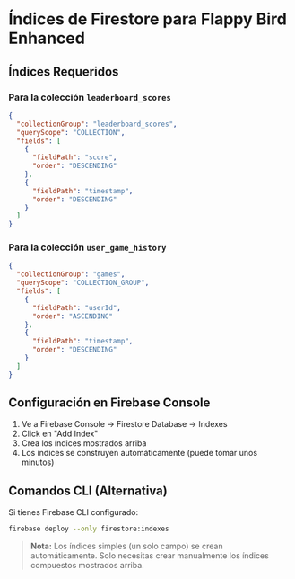 # Índices de Firestore para Flappy Bird Enhanced

## Índices Requeridos

### Para la colección `leaderboard_scores`

```json
{
  "collectionGroup": "leaderboard_scores",
  "queryScope": "COLLECTION",
  "fields": [
    {
      "fieldPath": "score",
      "order": "DESCENDING"
    },
    {
      "fieldPath": "timestamp",
      "order": "DESCENDING"
    }
  ]
}
```

### Para la colección `user_game_history`

```json
{
  "collectionGroup": "games",
  "queryScope": "COLLECTION_GROUP",
  "fields": [
    {
      "fieldPath": "userId",
      "order": "ASCENDING"
    },
    {
      "fieldPath": "timestamp",
      "order": "DESCENDING"
    }
  ]
}
```

## Configuración en Firebase Console

1. Ve a Firebase Console → Firestore Database → Indexes
2. Click en "Add Index"
3. Crea los índices mostrados arriba
4. Los índices se construyen automáticamente (puede tomar unos minutos)

## Comandos CLI (Alternativa)

Si tienes Firebase CLI configurado:

```bash
firebase deploy --only firestore:indexes
```

> **Nota:** Los índices simples (un solo campo) se crean automáticamente.
> Solo necesitas crear manualmente los índices compuestos mostrados arriba.
